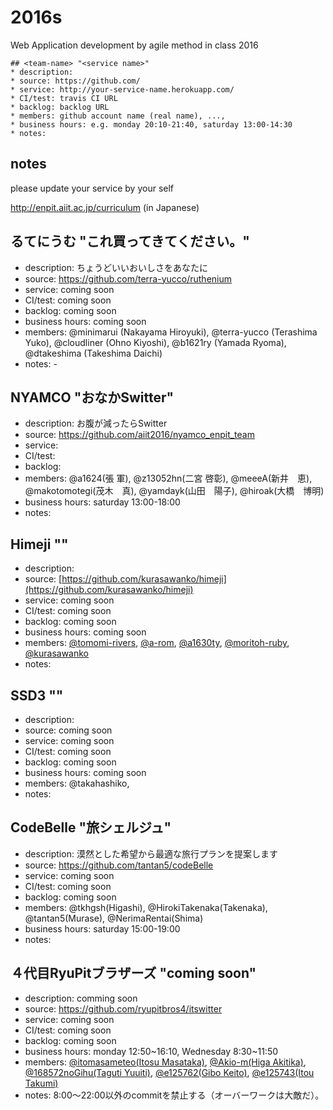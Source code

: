 # 2016s

Web Application development by agile method in class 2016

```
## <team-name> "<service name>"
* description:
* source: https://github.com/
* service: http://your-service-name.herokuapp.com/
* CI/test: travis CI URL
* backlog: backlog URL
* members: github account name (real name), ...,
* business hours: e.g. monday 20:10-21:40, saturday 13:00-14:30
* notes:
```

## notes

please update your service by your self

http://enpit.aiit.ac.jp/curriculum (in Japanese)

## るてにうむ "これ買ってきてください。"
* description: ちょうどいいおいしさをあなたに
* source: https://github.com/terra-yucco/ruthenium
* service: coming soon
* CI/test: coming soon
* backlog: coming soon
* business hours: coming soon
* members: @minimarui (Nakayama Hiroyuki), @terra-yucco (Terashima Yuko), @cloudliner (Ohno Kiyoshi), @b1621ry (Yamada Ryoma), @dtakeshima (Takeshima Daichi)
* notes: -

## NYAMCO "おなかSwitter"
* description: お腹が減ったらSwitter
* source: https://github.com/aiit2016/nyamco_enpit_team
* service: 
* CI/test: 
* backlog: 
* members: @a1624(張 軍), @z13052hn(二宮 啓彰), @meeeA(新井　恵), @makotomotegi(茂木　真), @yamdayk(山田　陽子), @hiroak(大橋　博明)
* business hours: saturday 13:00-18:00
* notes:

## Himeji ""
* description: 
* source: [https://github.com/kurasawanko/himeji](https://github.com/kurasawanko/himeji)
* service: coming soon
* CI/test: coming soon
* backlog: coming soon
* business hours: coming soon
* members: [@tomomi-rivers](https://github.com/tomomi-rivers), [@a-rom](https://github.com/a-rom), [@a1630ty](https://github.com/a1630ty), [@moritoh-ruby](https://github.com/moritoh-ruby), [@kurasawanko](https://github.com/kurasawanko)
* notes:


## SSD3  ""
* description: 
* source: coming soon
* service: coming soon
* CI/test: coming soon
* backlog: coming soon
* business hours: coming soon
* members: @takahashiko, 
* notes:


## CodeBelle "旅シェルジュ"
* description: 漠然とした希望から最適な旅行プランを提案します
* source: https://github.com/tantan5/codeBelle
* service: coming soon
* CI/test: coming soon
* backlog: coming soon
* members: @tkhgsh(Higashi), @HirokiTakenaka(Takenaka), @tantan5(Murase), @NerimaRentai(Shima)
* business hours: saturday 15:00-19:00
* notes:


## ４代目RyuPitブラザーズ "coming soon"
* description: comming soon
* source: https://github.com/ryupitbros4/itswitter
* service: coming soon
* CI/test: coming soon
* backlog: coming soon
* business hours: monday 12:50~16:10, Wednesday 8:30~11:50
* members: [@itomasameteo(Itosu Masataka)](https://github.com/itomasameteo), [@Akio-m(Higa Akitika)](https://github.com/Akio-m), [@168572noGihu(Taguti Yuuiti)](https://github.com/168572noGihu), [@e125762(Gibo Keito)](https://github.com/e125762), [@e125743(Itou Takumi)](https://github.com/e125743)
* notes: 8:00〜22:00以外のcommitを禁止する（オーバーワークは大敵だ）。
